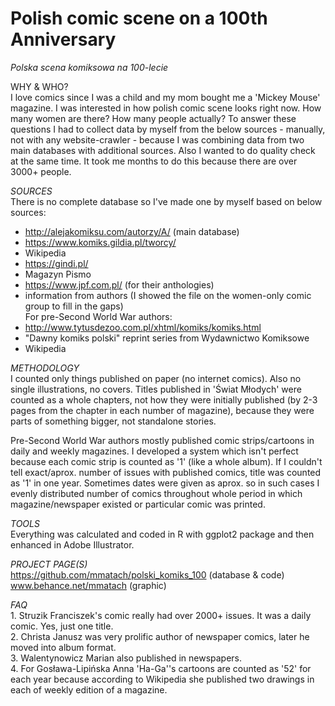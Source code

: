 # Polish comic scene on a 100th Anniversary
*Polska scena komiksowa na 100-lecie*

WHY & WHO?
<br>I love comics since I was a child and my mom bought me a 'Mickey Mouse' magazine. I was interested in how polish comic scene looks right now. How many women are there? How many people actually? To answer these questions I had to collect data by myself from the below sources - manually, not with any website-crawler - because I was combining data from two main databases with additional sources. Also I wanted to do quality check at the same time. It took me months to do this because there are over 3000+ people.

*SOURCES*
<br>There is no complete database so I've made one by myself based on below sources:
- http://alejakomiksu.com/autorzy/A/ (main database)
- https://www.komiks.gildia.pl/tworcy/
- Wikipedia
- https://gindi.pl/
- Magazyn Pismo
- https://www.jpf.com.pl/ (for their anthologies)
- information from authors (I showed the file on the women-only comic group to fill in the gaps)
<br>For pre-Second World War authors:
- http://www.tytusdezoo.com.pl/xhtml/komiks/komiks.html
- "Dawny komiks polski" reprint series from Wydawnictwo Komiksowe
- Wikipedia

*METHODOLOGY*
<br>I counted only things published on paper (no internet comics). Also no single illustrations, no covers. Titles published in 'Świat Młodych' were counted as a whole chapters, not how they were initially published (by 2-3 pages from the chapter in each number of magazine), because they were parts of something bigger, not standalone stories.

Pre-Second World War authors mostly published comic strips/cartoons in daily and weekly magazines. I developed a system which isn't perfect because each comic strip is counted as '1' (like a whole album).
If I couldn't tell exact/aprox. number of issues with published comics, title was counted as '1' in one year. Sometimes dates were given as aprox. so in such cases I evenly distributed number of comics throughout whole period in which magazine/newspaper existed or particular comic was printed.

*TOOLS*
<br>Everything was calculated and coded in R with ggplot2 package and then enhanced in Adobe Illustrator.

*PROJECT PAGE(S)*
<br> https://github.com/mmatach/polski_komiks_100 (database & code)
<br>www.behance.net/mmatach (graphic)

*FAQ*
<br>1. Struzik Franciszek's comic really had over 2000+ issues. It was a daily comic. Yes, just one title.
<br>2. Christa Janusz was very prolific author of newspaper comics, later he moved into album format.
<br>3. Walentynowicz Marian also published in newspapers.
<br>4. For Gosława-Lipińska Anna 'Ha-Ga''s cartoons are counted as '52' for each year because according to Wikipedia she published two drawings in each of weekly edition of a magazine.


